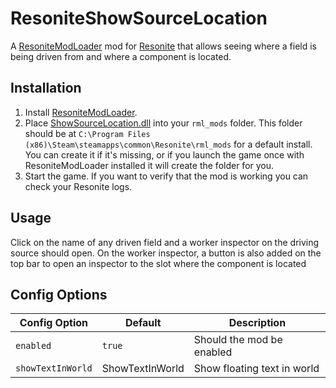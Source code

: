 # ResoniteShowSourceLocation
A [ResoniteModLoader](https://github.com/resonite-modding-group/ResoniteModLoader) mod for [Resonite](https://resonite.com/) that allows seeing where a field is being driven from and where a component is located.

## Installation
1. Install [ResoniteModLoader](https://github.com/resonite-modding-group/ResoniteModLoader).
2. Place [ShowSourceLocation.dll](https://github.com/XDelta/ResoniteShowSourceLocation/releases/latest/download/ShowSourceLocation.dll) into your `rml_mods` folder. This folder should be at `C:\Program Files (x86)\Steam\steamapps\common\Resonite\rml_mods` for a default install. You can create it if it's missing, or if you launch the game once with ResoniteModLoader installed it will create the folder for you.
3. Start the game. If you want to verify that the mod is working you can check your Resonite logs.

## Usage
Click on the name of any driven field and a worker inspector on the driving source should open.
On the worker inspector, a button is also added on the top bar to open an inspector to the slot where the component is located

## Config Options

| Config Option     | Default | Description |
| ------------------ | ------- | ----------- |
| `enabled` | `true` | Should the mod be enabled |
| `showTextInWorld` | ShowTextInWorld | Show floating text in world |
